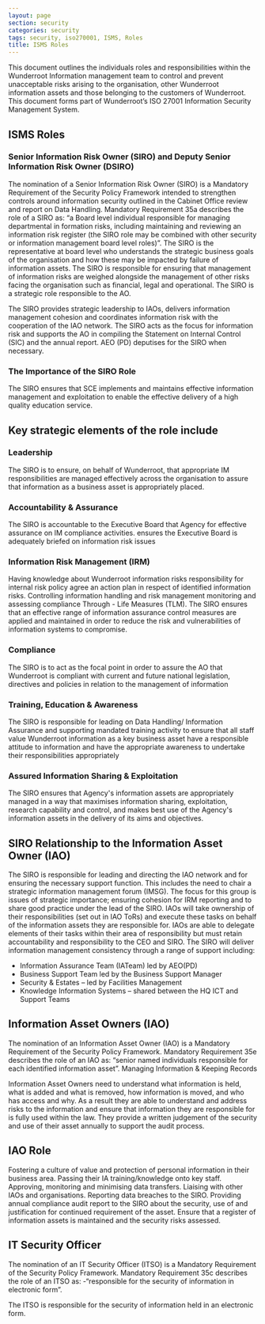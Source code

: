 ```yaml
---
layout: page
section: security
categories: security
tags: security, iso270001, ISMS, Roles
title: ISMS Roles
---
```


This document outlines the individuals roles and responsibilities within the Wunderroot Information management team to control and prevent unacceptable risks arising to the organisation, other Wunderroot information assets and those belonging to the customers of Wunderroot.
This document forms part of Wunderroot’s ISO 27001 Information Security Management System. 

<h2>ISMS Roles</h2>

<h3>Senior Information Risk Owner (SIRO) and Deputy Senior Information Risk Owner (DSIRO)</h3>

The nomination of a Senior Information Risk Owner (SIRO) is a Mandatory Requirement of the Security Policy Framework intended to strengthen controls around information security outlined in the Cabinet Office review and report on Data Handling. Mandatory Requirement 35a describes the role of a SIRO as:
“a Board level individual responsible for managing departmental in
formation risks, including maintaining and reviewing an information risk register (the SIRO role may be combined with other security or information management board level roles)”.
The SIRO is the representative at board level who understands the strategic
business goals of the organisation and how these may be impacted by failure of information assets. The SIRO is responsible for ensuring that management of information risks are weighed alongside the management of other risks facing the organisation such as financial, legal and operational. The SIRO is a strategic role responsible to the AO.

The SIRO provides strategic leadership to IAOs, delivers information management
cohesion and coordinates information risk with the cooperation of the IAO network.
The SIRO acts as the focus for information risk and supports the AO in compiling the
Statement on Internal Control (SIC) and the annual report.
AEO (PD) deputises for the SIRO when necessary.

<h3>The Importance of the SIRO Role</h3>

The SIRO ensures that SCE implements and maintains effective information management and exploitation to enable the effective delivery of a high quality education service.

<h2>Key strategic elements of the role include</h2>

<h3>Leadership</h3>
The SIRO is to ensure, on behalf of Wunderroot, that appropriate IM responsibilities are managed effectively across the organisation to assure that information as a business asset is appropriately placed.

<h3>Accountability & Assurance</h3>
The SIRO is accountable to the Executive Board that Agency
for effective assurance on IM compliance activities. ensures the Executive Board is adequately briefed on information risk issues

<h3>Information Risk Management (IRM)</h3>
Having knowledge about Wunderroot information risks responsibility for internal risk policy agree an action plan in respect of identified information risks. Controlling information handling and risk management monitoring and assessing compliance Through - Life Measures (TLM). The SIRO ensures that an effective range of information assurance control measures are applied and maintained in order to reduce the risk and vulnerabilities of information systems to compromise.

<h3>Compliance</h3>
The SIRO is to act as the focal point in order to assure the AO that Wunderroot is compliant with current and future national legislation, directives and policies in relation to the management of information

<h3>Training, Education & Awareness</h3>
The SIRO is responsible for leading on Data Handling/ Information Assurance and supporting mandated training activity to ensure that all staff value Wunderroot information as a key business asset have a responsible attitude to information and have the appropriate awareness to undertake their responsibilities appropriately

<h3>Assured Information Sharing & Exploitation</h3>
The SIRO ensures that Agency's information assets are appropriately managed in a way that maximises information sharing, exploitation, research capability and control, and makes best use of the Agency's information assets in the delivery of its aims and objectives.

<h2>SIRO Relationship to the Information Asset Owner (IAO)</h2>

The SIRO is responsible for leading and directing the IAO network and for ensuring the necessary support function. This includes the need to chair a strategic information management forum (IMSG).
The focus for this group is issues of strategic importance; ensuring cohesion for IRM reporting and to share good practice under the lead of the SIRO. IAOs will take ownership of their responsibilities (set out in IAO ToRs) and execute these tasks on behalf of the information assets they are responsible for. IAOs are able to delegate elements of their tasks within their area of responsibility but must retain accountability and responsibility to the CEO and SIRO. The SIRO will deliver information management consistency through a range of support
including:
<ul>
	<li>Information Assurance Team (IATeam) led by AEO(PD)</li>
	<li>Business Support Team led by the Business Support Manager</li>
	<li>Security & Estates – led by Facilities Management</li>
	<li>Knowledge Information Systems – shared between the HQ ICT and Support Teams</li>
</ul>

<h2>Information Asset Owners (IAO)</h2>
The nomination of an Information Asset Owner (IAO) is a Mandatory Requirement of the
Security Policy Framework.
Mandatory Requirement 35e describes the role of an IAO as:
“senior named individuals responsible for each identified information asset”.
Managing Information & Keeping Records

Information Asset Owners need to understand what information is held, what is added and what is removed, how information is moved, and who has access and why. As a result they are able to understand and address risks to the information and ensure that information they are responsible for is fully used within the law.
They provide a written judgement of the security and use of their asset annually to support the audit process.


<h2>IAO Role</h2>

Fostering a culture of value and protection of personal information in their business
area. Passing their IA training/knowledge onto key staff. Approving, monitoring and minimising data transfers. Liaising with other IAOs and organisations. Reporting data breaches to the SIRO.
Providing annual compliance audit report to the SIRO about the security, use of and
justification for continued requirement of the asset.
Ensure that a register of information assets is maintained and the security risks
assessed.

<h2>IT Security Officer</h2>
The nomination of an IT Security Officer (ITSO) is a Mandatory Requirement of the Security Policy Framework.
Mandatory Requirement 35c describes the role of an ITSO as:
-“responsible for the security of information in electronic form”.

The ITSO is responsible for the security of information held in an electronic form.
